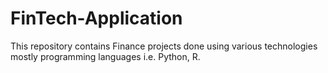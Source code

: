 # FinTech-Application
This repository contains Finance projects done using various technologies mostly programming languages i.e. Python, R.
